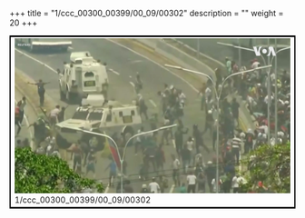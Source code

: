 +++
title = "1/ccc_00300_00399/00_09/00302"
description = ""
weight = 20
+++

<table style="border:2px solid black;max-width:800px;max-height:800px;" 
><tr><td>
<img class="center-fit-jpg"
src="/jpg_/aaa_20190430_NxaOmWaI8sI_00301.jpg">
1/ccc_00300_00399/00_09/00302
</img></td></tr></table>
